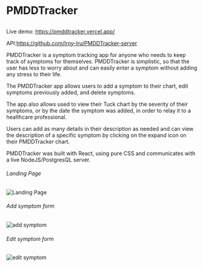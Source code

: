 # PMDDTracker
##

Live demo: https://pmddtracker.vercel.app/

API:https://github.com/lrny-lru/PMDDTracker-server

PMDDTracker is a symptom tracking app for anyone who needs to keep track of symptoms for themselves. PMDDTracker is simplistic, so that the user has less to worry about and can easily enter a symptom without adding any stress to their life. 

The PMDDTracker app allows users to add a symptom to their  chart, edit symptoms previously added, and delete symptoms.

The app also allows used to view their Tuck chart by the severity of their symptoms, or by the date the symptom was added, in order to relay it to a healthcare professional.

Users can add as many details in their description as needed and can view the description of a specific symptom by clicking on the expand icon on their PMDDTracker chart.

PMDDTracker was built with React, using pure CSS and communicates with a live NodeJS/PostgresQL server.

###### Landing Page
![Landing Page](https://i.imgur.com/b4YyWsQ.png)


###### Add symptom form
![add symptom](https://i.imgur.com/CHEEy5R.png)

###### Edit symptom form
![edit symptom](https://i.imgur.com/HXze14Y.png)


